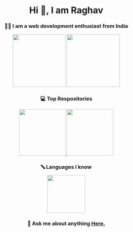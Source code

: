 <h1 align = 'center'>Hi 👋, I am Raghav</h1>
<h3 align = 'center'>🧑‍💻 I am a web development enthusiast from India</h3>

<div align = 'center'>
<img src ="https://github-readme-stats.vercel.app/api?username=raghavsrvt&show_icons=true&theme=tokyonight&hide_border=true" height = "167px">
<img src = "https://github-readme-stats.vercel.app/api/top-langs/?username=raghavsrvt&layout=compact&theme=tokyonight&hide_border=true" height = "167px">
</div>

<div align = 'center'>
<h3>💻️ Top Respositories</h3>
<a href='https://github.com/raghavsrvt/students_lounge' target="_blank"> 
<img src = "https://github-readme-stats.vercel.app/api/pin/?username=raghavsrvt&repo=students_lounge&theme=tokyonight&hide_border=true" height = "147px">
</a>
<a href='https://raghavsrvt.github.io/Recordify/' target="_blank">
  <img src = "https://github-readme-stats.vercel.app/api/pin/?username=raghavsrvt&repo=Recordify&theme=tokyonight&hide_border=true" height = "147px">
</a>
</div>

<div align = 'center'>
<h3>🔤 Languages I know</h3>

<img src = 'https://user-images.githubusercontent.com/110370170/185788236-706de0f0-8802-45bf-bbdc-1a822d8e9058.png' height = '120px'>

</div>

<h3 align = 'center'>💬 Ask me about anything <a href = 'https://raghavsrvt.github.io/#contact'>Here.<a></h3>
